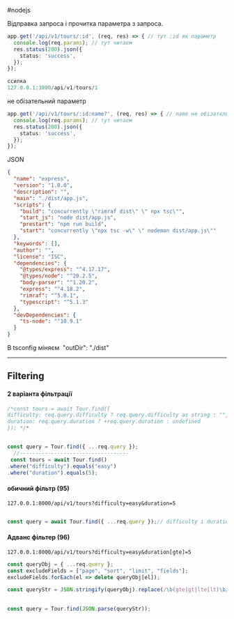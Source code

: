 #nodejs


Відправка запроса і прочитка параметра з запроса. 
```ts
app.get('/api/v1/tours/:id', (req, res) => { // тут :id як параметр
  console.log(req.params); // тут читаєм 
  res.status(200).json({
    status: 'success',
  });
});

ссилка
127.0.0.1:3000/api/v1/tours/1
```

не обізательний параметр
```ts
app.get('/api/v1/tours/:id:name?', (req, res) => { // name не обізатєльний
  console.log(req.params); // тут читаєм 
  res.status(200).json({
    status: 'success',
  });
});
```





JSON
```JSON
{
  "name": "express",
  "version": "1.0.0",
  "description": "",
  "main": "./dist/app.js",
  "scripts": {
    "build": "concurrently \"rimraf dist\" \" npx tsc\"",
    "start_js": "node dist/app.js",
    "prestart": "npm run build",
    "start": "concurrently \"npx tsc -w\" \" nodemon dist/app.js\""
  },
  "keywords": [],
  "author": "",
  "license": "ISC",
  "dependencies": {
    "@types/express": "^4.17.17",
    "@types/node": "^20.2.5",
    "body-parser": "^1.20.2",
    "express": "^4.18.2",
    "rimraf": "^5.0.1",
    "typescript": "^5.1.3"
  },
  "devDependencies": {
    "ts-node": "^10.9.1"
  }
}

```

В tsconfig міняєм  "outDir": "./dist"


--------------------

## Filtering
#### 2 варіанта фільтрації 
```ts
/*const tours = await Tour.find({  
difficulty: req.query.difficulty ? req.query.difficulty as string : "",  
duration: req.query.duration ? +req.query.duration : undefined  
}); */*


const query = Tour.find({ ...req.query });
  //-----------------------------------
 const tours = await Tour.find()  
.where("difficulty").equals("easy")  
.where("duration").equals(5);
```

#### обичний фільтр (95)
``` request
127.0.0.1:8000/api/v1/tours?difficulty=easy&duration=5
```

```ts

const query = await Tour.find({ ...req.query });// difficulty і duration будуть сидіти в об*єкті req.query і ми найдем всі підходящі нам тури

```


#### Адванс фільтер (96)

``` request
127.0.0.1:8000/api/v1/tours?difficulty=easy&duration[gte]=5
```


```ts
const queryObj = { ...req.query };  
const excludeFields = ["page", "sort", "limit", "fields"];  
excludeFields.forEach(el => delete queryObj[el]);

const queryStr = JSON.stringify(queryObj).replace(/\b(gte|gt|lte|lt)\b/g, match => `$${match}`);  
   

const query = Tour.find(JSON.parse(queryStr));
```










